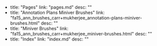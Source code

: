   - title: "Pages"
    link: "pages.md"
    desc: ""
  - title: "Annotation Plans Miniver Brushes"
    link: "fa15_ann_brushes_carr+mukherjee_annotation-plans-miniver-brushes.html"
    desc: ""
  - title: "Miniver Brushes"
    link: "fa15_ann_brushes_carr+mukherjee_miniver-brushes.html"
    desc: ""
  - title: "Index"
    link: "index.md"
    desc: ""

